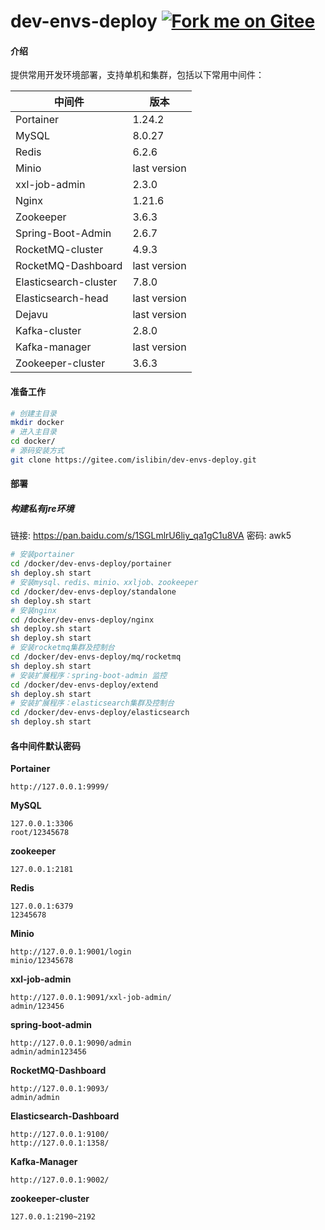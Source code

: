 # dev-envs-deploy [![Fork me on Gitee](https://gitee.com/islibin/dev-envs-deploy/widgets/widget_1.svg)](https://gitee.com/islibin/dev-envs-deploy)

#### 介绍

提供常用开发环境部署，支持单机和集群，包括以下常用中间件：

| 中间件  | 版本 |
| --- | --- |
| Portainer                 | 1.24.2                        |
| MySQL                     | 8.0.27                        |
| Redis                     | 6.2.6                         |
| Minio                     | last version                  |
| xxl-job-admin             | 2.3.0                         |
| Nginx                     | 1.21.6                        |
| Zookeeper                 | 3.6.3                         |
| Spring-Boot-Admin         | 2.6.7                         |
| RocketMQ-cluster          | 4.9.3                         |
| RocketMQ-Dashboard        | last version                  |
| Elasticsearch-cluster     | 7.8.0                         |
| Elasticsearch-head        | last version                  |
| Dejavu                    | last version                  |
| Kafka-cluster             | 2.8.0                         |
| Kafka-manager             | last version                  |
| Zookeeper-cluster         | 3.6.3                         |

#### 准备工作

```bash
# 创建主目录
mkdir docker
# 进入主目录
cd docker/
# 源码安装方式
git clone https://gitee.com/islibin/dev-envs-deploy.git
```

#### 部署

##### 构建私有jre环境
链接: https://pan.baidu.com/s/1SGLmlrU6liy_qa1gC1u8VA  密码: awk5

```bash
# 安装portainer
cd /docker/dev-envs-deploy/portainer
sh deploy.sh start
# 安装mysql、redis、minio、xxljob、zookeeper
cd /docker/dev-envs-deploy/standalone
sh deploy.sh start
# 安装nginx
cd /docker/dev-envs-deploy/nginx
sh deploy.sh start
sh deploy.sh start
# 安装rocketmq集群及控制台
cd /docker/dev-envs-deploy/mq/rocketmq
sh deploy.sh start
# 安装扩展程序：spring-boot-admin 监控
cd /docker/dev-envs-deploy/extend
sh deploy.sh start
# 安装扩展程序：elasticsearch集群及控制台
cd /docker/dev-envs-deploy/elasticsearch
sh deploy.sh start
```

#### 各中间件默认密码

**Portainer**

```
http://127.0.0.1:9999/
```

**MySQL**

```
127.0.0.1:3306
root/12345678
```

**zookeeper**

```
127.0.0.1:2181

```

**Redis**

```
127.0.0.1:6379
12345678
```

**Minio**

```
http://127.0.0.1:9001/login
minio/12345678
```

**xxl-job-admin**

```
http://127.0.0.1:9091/xxl-job-admin/
admin/123456
```

**spring-boot-admin**

```
http://127.0.0.1:9090/admin  
admin/admin123456
```

**RocketMQ-Dashboard**

```
http://127.0.0.1:9093/
admin/admin
```

**Elasticsearch-Dashboard**

```
http://127.0.0.1:9100/
http://127.0.0.1:1358/
```

**Kafka-Manager**

```
http://127.0.0.1:9002/

```

**zookeeper-cluster**

```
127.0.0.1:2190~2192

```
